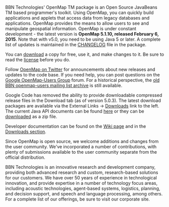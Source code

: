 BBN Technologies' OpenMap TM package is an Open Source JavaBeans TM based programmer's toolkit. Using OpenMap, you can quickly build applications and applets that access data from legacy databases and applications. OpenMap provides the means to allow users to see and manipulate geospatial information. OpenMap is under constant development - the latest version is **OpenMap 5.1.10, released February 6, 2015**.  Note that with v5.0, you need to be using Java 5 or later.  A complete list of updates is maintained in the [CHANGELOG](http://code.google.com/p/openmap/source/browse/CHANGELOG) file in the package.

You can [download](https://drive.google.com/folderview?id=0B-Y9CwNIsUOHenpDWGhBSk42b1E&usp=sharing) a copy for free, use it, and make changes to it. Be sure to read the [license](OpenMapLicense.md) before you do.

Follow [OpenMap on Twitter](http://twitter.com/openmap) for announcements about new releases and updates to the code base.  If you need help, you can post questions on the [Google OpenMap-Users Group](https://groups.google.com/forum/#!forum/openmap-users) forum.  For a historical perspective, the [old BBN openmap-users mailing list archive](http://openmap.bbn.com/mailArchives/openmap-users/thread.html) is still available.

Google Code has removed the ability to provide downloadable compressed release files in the Download tab (as of version 5.0.3).  The latest download packages are available via the External Links -> [Downloads](https://drive.google.com/folderview?id=0B-Y9CwNIsUOHenpDWGhBSk42b1E&usp=sharing) link to the left.  The current Java API documents can be found [here](http://dietricks.com/openmap/api) or they can be [downloaded](https://drive.google.com/folderview?id=0B-Y9CwNIsUOHenpDWGhBSk42b1E&usp=sharing) as a zip file.

Developer documentation can be found on the [Wiki page](http://code.google.com/p/openmap/w/list) and in the [Downloads section](http://code.google.com/p/openmap/downloads/list).

Since OpenMap is open source, we welcome additions and changes from the user community. We've incorporated a number of contributions, with plenty of submissions available to the user community separate from the official distribution.

BBN Technologies is an innovative research and development company, providing both advanced research and custom, research-based solutions for our customers. We have over 50 years of experience in technological innovation, and provide expertise in a number of technology focus areas, including acoustic technologies, agent-based systems, logistics, planning, and decision support, and speech and language processing, among others. For a complete list of our offerings, be sure to visit our corporate site.